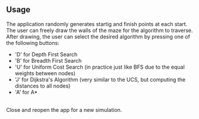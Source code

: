 ## Usage

The application randomly generates startig and finish points at each start.
The user can freely draw the walls of the maze for the algorithm to traverse.
After drawing, the user can select the desired algorithm by pressing one of the following buttons:
- 'D' for Depth First Search
- 'B' for Breadth First Search
- 'U' for Uniform Cost Search (in practice just like BFS due to the equal weights between nodes)
- 'J' for Dijkstra's Algorithm (very similar to the UCS, but computing the distances to all nodes)
- 'A' for A*
<br>
Close and reopen the app for a new simulation.
